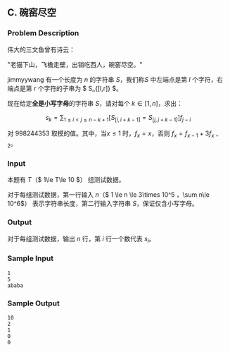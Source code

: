 ## C. 碗窑尽空

### Problem Description

伟大的三文鱼曾有诗云：

"老猫下山，飞檐走壁，出销吃西人，碗窑尽空。"

jimmyywang 有一个长度为 $n$ 的字符串 $S$，我们称$S$ 中左端点是第 $l$ 个字符，右端点是第 $r$ 个字符的子串为 $ S_{[l,r]} $。

现在给定**全是小写字母**的字符串 $S$，请对每个 $k\in[1,n]$，求出：

$$ s_k= \sum_{1\le i<j\le n-k+1} \left[ S_{ \left[i,i+k-1 \right] } = S_{\left[ j,j+k-1 \right] } \right] f_{j-i} $$

对 $998244353$ 取模的值。其中，当$x\le 1$ 时，$f_x=x$，否则 $f_x=f_{x-1}+3f_{x-2}$。

### Input

本题有 $T$（$ 1\le T\le 10 $）
组测试数据。

对于每组测试数据，第一行输入 $n$（$ 1 \le n \le 3\times 10^5 $，$\sum n\le 10^6$）
表示字符串长度，第二行输入字符串 $S$，保证仅含小写字母。

### Output

对于每组测试数据，输出 $n$ 行，第 $i$ 行一个数代表 $s_i$。

### Sample Input

```plain
1
5
ababa
```

### Sample Output

```plain
10
2
1
0
0
```

